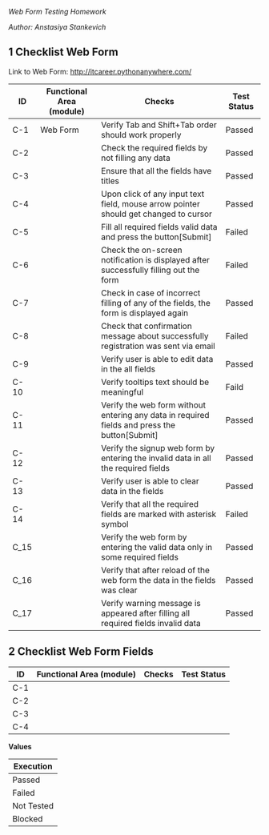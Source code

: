 *Web Form Testing Homework* 

*Author: Anstasiya Stankevich*

## 1 Checklist Web Form

Link to Web Form: http://itcareer.pythonanywhere.com/ 

| ID      | Functional Area (module) | Checks                                                                                        | Test Status   |
| --------|--------------------------|-----------------------------------------------------------------------------------------------|---------------|
| C-1     | Web Form                 | Verify Tab and Shift+Tab order should work properly                                           | Passed        | 
| C-2     |                          | Check the required fields by not filling any data                                             | Passed        |
| C-3     |                          | Ensure that all the fields have titles                                                        | Passed        |
| C-4     |                          | Upon click of any input text field, mouse arrow pointer should get changed to cursor          | Passed        |
| C-5     |                          | Fill all required fields valid data and press the button[Submit]                              | Failed        |
| C-6     |                          | Check the on-screen notification is displayed after successfully filling out the form         | Failed        |
| C-7     |                          | Check in case of incorrect filling of any of the fields, the form is displayed again          | Passed        |
| C-8     |                          | Check that confirmation message about successfully registration was sent via email            | Failed        |
| C-9     |                          | Verify user is able to edit data in the all fields                                            | Passed        |
| C-10    |                          | Verify tooltips text should be meaningful   				            | Faild         |
| C-11    |                          | Verify the web form without entering any data in required fields and press the button[Submit] | Passed        |
| C-12    |                          | Verify the signup web form by entering the invalid data in all the required fields            | Passed        |
| C-13    |                          | Verify user is able to clear data in the fields                                               | Passed        |
| C-14    |                          | Verify that all the required fields are marked with asterisk symbol                           | Failed        |
| C_15    |                          | Verify the web form by entering the valid data only in some required fields                   | Passed        |
| C_16    |                          | Verify that after reload of the web form the data in the fields was clear                     | Passed        |
| C_17    |                          | Verify warning message is appeared after filling all required fields invalid data             | Passed        | 


## 2 Checklist Web Form Fields

| ID              | Functional Area (module)      | Checks                                               | Test Status  |
| --------------- |-------------------------------|------------------------------------------------------|--------------|
| C-1             |                               |                                                      |              | 
| C-2             |                               |                                                      |              |
| C-3             |                               |                                                      |              |                    
| C-4             |                               |                                                      |              |



**Values** 

| Execution       |
| --------------- |
| Passed          |                      
| Failed          |                                  
| Not Tested      |                                               
| Blocked         |             
           




